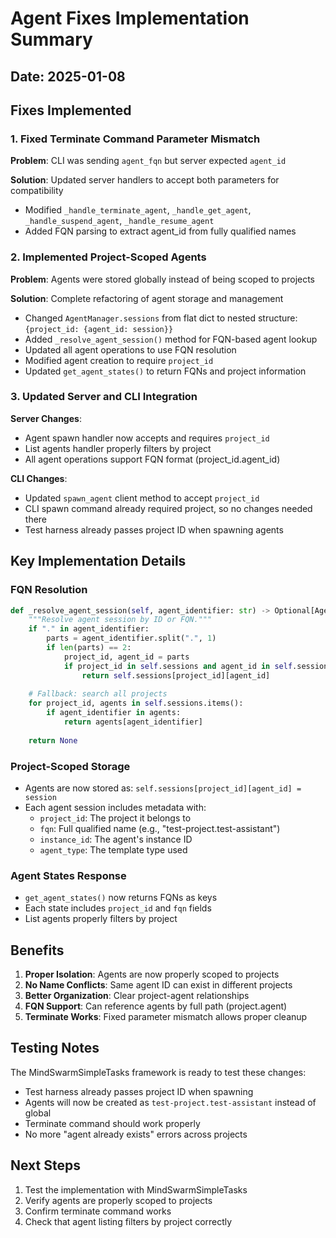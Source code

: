# Agent Fixes Implementation Summary

## Date: 2025-01-08

## Fixes Implemented

### 1. Fixed Terminate Command Parameter Mismatch

**Problem**: CLI was sending `agent_fqn` but server expected `agent_id`

**Solution**: Updated server handlers to accept both parameters for compatibility
- Modified `_handle_terminate_agent`, `_handle_get_agent`, `_handle_suspend_agent`, `_handle_resume_agent`
- Added FQN parsing to extract agent_id from fully qualified names

### 2. Implemented Project-Scoped Agents

**Problem**: Agents were stored globally instead of being scoped to projects

**Solution**: Complete refactoring of agent storage and management
- Changed `AgentManager.sessions` from flat dict to nested structure: `{project_id: {agent_id: session}}`
- Added `_resolve_agent_session()` method for FQN-based agent lookup
- Updated all agent operations to use FQN resolution
- Modified agent creation to require `project_id`
- Updated `get_agent_states()` to return FQNs and project information

### 3. Updated Server and CLI Integration

**Server Changes**:
- Agent spawn handler now accepts and requires `project_id`
- List agents handler properly filters by project
- All agent operations support FQN format (project_id.agent_id)

**CLI Changes**:
- Updated `spawn_agent` client method to accept `project_id`
- CLI spawn command already required project, so no changes needed there
- Test harness already passes project ID when spawning agents

## Key Implementation Details

### FQN Resolution
```python
def _resolve_agent_session(self, agent_identifier: str) -> Optional[AgentSession]:
    """Resolve agent session by ID or FQN."""
    if "." in agent_identifier:
        parts = agent_identifier.split(".", 1)
        if len(parts) == 2:
            project_id, agent_id = parts
            if project_id in self.sessions and agent_id in self.sessions[project_id]:
                return self.sessions[project_id][agent_id]
    
    # Fallback: search all projects
    for project_id, agents in self.sessions.items():
        if agent_identifier in agents:
            return agents[agent_identifier]
    
    return None
```

### Project-Scoped Storage
- Agents are now stored as: `self.sessions[project_id][agent_id] = session`
- Each agent session includes metadata with:
  - `project_id`: The project it belongs to
  - `fqn`: Full qualified name (e.g., "test-project.test-assistant")
  - `instance_id`: The agent's instance ID
  - `agent_type`: The template type used

### Agent States Response
- `get_agent_states()` now returns FQNs as keys
- Each state includes `project_id` and `fqn` fields
- List agents properly filters by project

## Benefits

1. **Proper Isolation**: Agents are now properly scoped to projects
2. **No Name Conflicts**: Same agent ID can exist in different projects
3. **Better Organization**: Clear project-agent relationships
4. **FQN Support**: Can reference agents by full path (project.agent)
5. **Terminate Works**: Fixed parameter mismatch allows proper cleanup

## Testing Notes

The MindSwarmSimpleTasks framework is ready to test these changes:
- Test harness already passes project ID when spawning
- Agents will now be created as `test-project.test-assistant` instead of global
- Terminate command should work properly
- No more "agent already exists" errors across projects

## Next Steps

1. Test the implementation with MindSwarmSimpleTasks
2. Verify agents are properly scoped to projects
3. Confirm terminate command works
4. Check that agent listing filters by project correctly